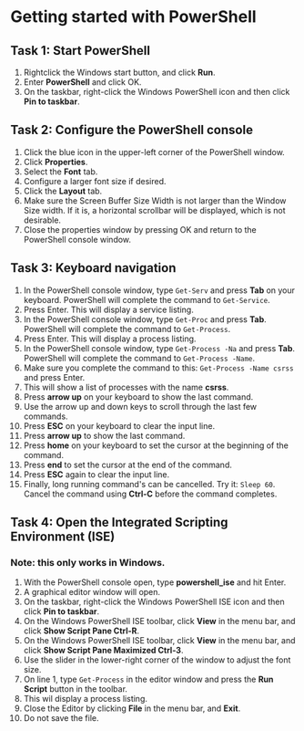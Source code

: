 # Getting started with PowerShell

## Task 1: Start PowerShell
1. Rightclick the Windows start button, and click **Run**.
1. Enter **PowerShell** and click OK.
1. On the taskbar, right-click the Windows PowerShell icon and then click **Pin to taskbar**.


## Task 2: Configure the PowerShell console
1. Click the blue icon in the upper-left corner of the PowerShell window.
1. Click **Properties**.
1. Select the **Font** tab.
1. Configure a larger font size if desired.
1. Click the **Layout** tab.
1. Make sure the Screen Buffer Size Width is not larger than the Window Size width. If it is, a horizontal scrollbar will be displayed, which is not desirable.
1. Close the properties window by pressing OK and return to the PowerShell console window.


## Task 3: Keyboard navigation
1. In the PowerShell console window, type ```Get-Serv``` and press **Tab** on your keyboard. PowerShell will complete the command to ```Get-Service```.
1. Press Enter. This will display a service listing.
1. In the PowerShell console window, type ```Get-Proc``` and press **Tab**. PowerShell will complete the command to ```Get-Process```.
1. Press Enter. This will display a process listing.
1. In the PowerShell console window, type ```Get-Process -Na``` and press **Tab**. PowerShell will complete the command to ```Get-Process -Name```.
1. Make sure you complete the command to this: ```Get-Process -Name csrss``` and press Enter.
1. This will show a list of processes with the name **csrss**.
1. Press **arrow up** on your keyboard to show the last command.
1. Use the arrow up and down keys to scroll through the last few commands.
1. Press **ESC** on your keyboard to clear the input line.
1. Press **arrow up** to show the last command.
1. Press **home** on your keyboard to set the cursor at the beginning of the command.
1. Press **end** to set the cursor at the end of the command.
1. Press **ESC** again to clear the input line.
1. Finally, long running command's can be cancelled. Try it: ```Sleep 60```. Cancel the command using **Ctrl-C** before the command completes.


## Task 4: Open the Integrated Scripting Environment (ISE)
### Note: this only works in Windows.
1. With the PowerShell console open, type **powershell_ise** and hit Enter.
1. A graphical editor window will open.
1. On the taskbar, right-click the Windows PowerShell ISE icon and then click **Pin to taskbar**.
1. On the Windows PowerShell ISE toolbar, click **View** in the menu bar, and click **Show Script Pane  Ctrl-R**.
1. On the Windows PowerShell ISE toolbar, click **View** in the menu bar, and click **Show Script Pane Maximized  Ctrl-3**.
1. Use the slider in the lower-right corner of the window to adjust the font size.
1. On line 1, type ```Get-Process``` in the editor window and press the **Run Script** button in the toolbar.
1. This wil display a process listing.
1. Close the Editor by clicking **File** in the menu bar, and **Exit**.
1. Do not save the file.

